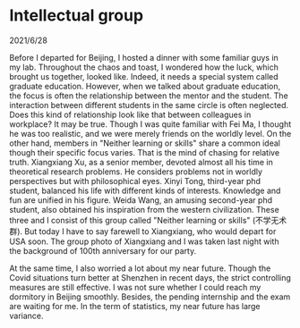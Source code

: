 # Intellectual group
2021/6/28

Before I departed for Beijing, I hosted a dinner with some familiar guys
in my lab. Throughout the chaos and toast, I wondered how the luck,
which brought us together, looked like. Indeed, it needs a special system called 
graduate education. However, when we talked about graduate education, the
focus is often the relationship between the mentor and the student. The
interaction between different students in the same circle is often neglected.
Does this kind of relationship look like that between colleagues in workplace?
It may be true. Though I was quite familiar with Fei Ma, I thought he
was too realistic, and we were merely friends on the worldly level.
On the other hand, members in "Neither learning or skills" share a common
ideal though their specific focus varies. That is the mind of chasing for relative truth. Xiangxiang Xu, as a senior member, devoted almost all his time
in theoretical research problems. He considers problems not in
worldly perspectives but with philosophical eyes. Xinyi Tong, third-year phd
student, balanced his life with different kinds of interests.
Knowledge and fun are unified in his figure. Weida Wang, an amusing second-year
phd student, also obtained his inspiration from the western civilization.
These three and I consist of this group called "Neither learning or skills" (不学无术群).
But today I have to say farewell to Xiangxiang, who would depart for USA soon.
The group photo of Xiangxiang and I was taken last night with the background of 100th anniversary for
our party.

At the same time, I also worried a lot about my near future. Though the Covid situations turn
better at Shenzhen in recent days, the strict controlling measures are still effective.
I was not sure whether I could reach my dormitory in Beijing smoothly. Besides, the pending
internship and the exam are waiting for me. In the term of statistics, my near future has large
variance.

